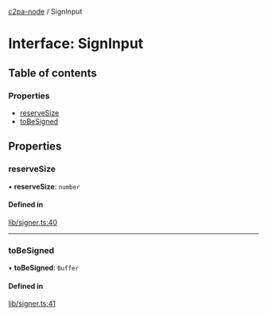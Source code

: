 [c2pa-node](../README.md) / SignInput

# Interface: SignInput

## Table of contents

### Properties

- [reserveSize](SignInput.md#reservesize)
- [toBeSigned](SignInput.md#tobesigned)

## Properties

### reserveSize

• **reserveSize**: `number`

#### Defined in

[lib/signer.ts:40](https://github.com/dkozma/c2pa-node/blob/8b6f4fd/js-src/lib/signer.ts#L40)

___

### toBeSigned

• **toBeSigned**: `Buffer`

#### Defined in

[lib/signer.ts:41](https://github.com/dkozma/c2pa-node/blob/8b6f4fd/js-src/lib/signer.ts#L41)
